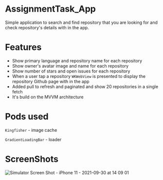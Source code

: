 # AssignmentTask_App
Simple application to search and find repository that you are looking for and check repository's details with in the app.

# Features
  * Show primary language and repository name for each repository
  * Show owner's avatar image and name for each repository
  * Show number of stars and open issues for each repository
  * When a user tap a repository `WKWebView` is presented to display the repository Github page with in the app
  * Added pull to refresh and paginated and show 20 repositories in a single fetch
  * It's build on the MVVM architecture
 
# Pods used
  `Kingfisher` - image cache 
  
  `GradientLoadingBar` - loader
  
# ScreenShots
  ![Simulator Screen Shot - iPhone 11 - 2021-09-30 at 14 09 01](https://user-images.githubusercontent.com/35160256/135464929-9d9af781-b085-4ed6-bff5-253e07f9266a.png)
 
 
  
  
